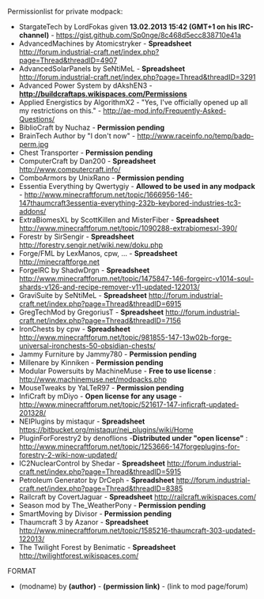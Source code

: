 Permissionlist for private modpack:
* StargateTech by LordFokas given __13.02.2013 15:42 (GMT+1 on his IRC-channel)__ - https://gist.github.com/Sp0nge/8c468d5ecc838710e41a
* AdvancedMachines by Atomicstryker - __Spreadsheet__ http://forum.industrial-craft.net/index.php?page=Thread&threadID=4907
* AdvancedSolarPanels by SeNtiMeL - __Spreadsheet__ http://forum.industrial-craft.net/index.php?page=Thread&threadID=3291
* Advanced Power System by dAkshEN3 - __http://buildcraftaps.wikispaces.com/Permissions__
* Applied Energistics by AlgorithmX2 - "Yes, I've officially opened up all my restrictions on this." - http://ae-mod.info/Frequently-Asked-Questions/
* BiblioCraft by Nuchaz - __Permission pending__
* BrainTech Author by "I don't now" - http://www.raceinfo.no/temp/badp-perm.jpg
* Chest Transporter - __Permission pending__
* ComputerCraft by Dan200	- __Spreadsheet__ http://www.computercraft.info/
* ComboArmors by   UnixRano - __Permission pending__
* Essentia Everything by Qwertygiy - __Allowed to be used in any modpack__ - http://www.minecraftforum.net/topic/1666956-146-147thaumcraft3essentia-everything-232b-keybored-industries-tc3-addons/
* ExtraBiomesXL by ScottKillen and MisterFiber	- __Spreadsheet__ http://www.minecraftforum.net/topic/1090288-extrabiomesxl-390/
* Forestr by	SirSengir	- __Spreadsheet__ http://forestry.sengir.net/wiki.new/doku.php
* Forge/FML by LexManos, cpw, ...	- __Spreadsheet__ http://minecraftforge.net
* ForgeIRC by ShadwDrgn	- __Spreadsheet__ http://www.minecraftforum.net/topic/1475847-146-forgeirc-v1014-soul-shards-v126-and-recipe-remover-v11-updated-122013/
* GraviSuite by SeNtiMeL	- __Spreadsheet__ http://forum.industrial-craft.net/index.php?page=Thread&threadID=6915
* GregTechMod by GregoriusT	- __Spreadsheet__ http://forum.industrial-craft.net/index.php?page=Thread&threadID=7156
* IronChests by cpw	- __Spreadsheet__ http://www.minecraftforum.net/topic/981855-147-13w02b-forge-universal-ironchests-50-obsidian-chests/
* Jammy Furniture by Jammy780 - __Permission pending__
* Millenare by Kinniken - __Permission pending__
* Modular Powersuits by MachineMuse - __Free to use license__ : http://www.machinemuse.net/modpacks.php
* MouseTweaks by YaLTeR97 - __Permission pending__
* InfiCraft by mDiyo - __Open license for any usage__ - http://www.minecraftforum.net/topic/521617-147-inficraft-updated-201328/
* NEIPlugins by mistaqur	- __Spreadsheet__ https://bitbucket.org/mistaqur/nei_plugins/wiki/Home
* PluginForForestry2 by denoflions -__Distributed under "open license"__ : http://www.minecraftforum.net/topic/1253666-147forgeplugins-for-forestry-2-wiki-now-updated/
* IC2NuclearControl by Shedar	- __Spreadsheet__ http://forum.industrial-craft.net/index.php?page=Thread&threadID=5915
* Petroleum Generator by DrCeph	- __Spreadsheet__ http://forum.industrial-craft.net/index.php?page=Thread&threadID=8385
* Railcraft by CovertJaguar	- __Spreadsheet__ http://railcraft.wikispaces.com/
* Season mod by The_WeatherPony - __Permission pending__
* SmartMoving by Divisor - __Permission pending__
* Thaumcraft 3 by Azanor	- __Spreadsheet__ http://www.minecraftforum.net/topic/1585216-thaumcraft-303-updated-122013/
* The Twilight Forest by Benimatic	- __Spreadsheet__ http://twilightforest.wikispaces.com/

FORMAT
* (modname) by __(author)__ - __(permission link)__ - (link to mod page/forum)

